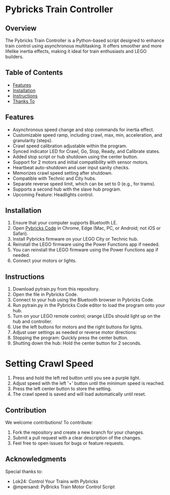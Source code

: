 # Pybricks Train Controller 

## Overview

The Pybricks Train Controller is a Python-based script designed to enhance train control using asynchronous multitasking. It offers smoother and more lifelike inertia effects, making it ideal for train enthusiasts and LEGO builders.

## Table of Contents
- [Features](#features)
- [Installation](#installation)
- [Instructions](#instructions)
- [Thanks To](#acknowledgements)

## Features
* Asynchronous speed change and stop commands for inertia effect.
* Customizable speed ramp, including crawl, max, min, acceleration, and granularity (steps).
* Crawl speed calibration adjustable within the program.
* Synced indicator LED for Crawl, Go, Stop, Ready, and Calibrate states.
* Added stop script or hub shutdown using the center button.
* Support for 2 motors and initial compatibility with sensor motors.
* Heartbeat auto-shutdown and user input sanity checks.
* Memorizes crawl speed setting after shutdown.
* Compatible with Technic and City hubs.
* Separate reverse speed limit, which can be set to 0 (e.g., for trams).
* Supports a second hub with the slave hub program.
* Upcoming Feature: Headlights control.
 
## Installation
1. Ensure that your computer supports Bluetooth LE.
2. Open [Pybricks Code](https://code.pybricks.com) in Chrome, Edge (Mac, PC, or Android; not iOS or Safari).
3. Install Pybricks firmware on your LEGO City or Technic hub.
4. Reinstall the LEGO firmware using the Power Functions app if needed.
5. You can reinstall the LEGO firmware using the Power Functions app if needed.
6. Connect your motors or lights.

## Instructions
1. Download pytrain.py from this repository.
2. Open the file in Pybricks Code.
3. Connect to your hub using the Bluetooth browser in Pybricks Code.
4. Run pytrain.py in the Pybricks Code editor to load the program onto your hub.
5. Turn on your LEGO remote control; orange LEDs should light up on the hub and controller.
6. Use the left buttons for motors and the right buttons for lights.
7. Adjust user settings as needed or reverse motor directions:
8. Stopping the program: Quickly press the center button.
9. Shutting down the hub: Hold the center button for 2 seconds.

# Setting Crawl Speed
1. Press and hold the left red button until you see a purple light.
2. Adjust speed with the left '+' button until the minimum speed is reached.
3. Press the left center button to store the setting.
4. The crawl speed is saved and will load automatically until reset.

## Contribution
We welcome contributions! To contribute:
1. Fork the repository and create a new branch for your changes.
2. Submit a pull request with a clear description of the changes.
3. Feel free to open issues for bugs or feature requests.

## Acknowledgments
Special thanks to:
* Lok24: Control Your Trains with Pybricks
* @mpersand: PyBricks Train Motor Control Script


